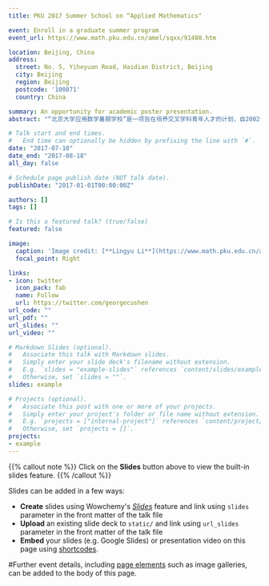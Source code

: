 ```yaml
---
title: PKU 2017 Summer School on “Applied Mathematics"

event: Enroll in a graduate summer program
event_url: https://www.math.pku.edu.cn/amel/sqxx/91480.htm

location: Beijing, China
address:
  street: No. 5, Yiheyuan Road, Haidian District, Beijing
  city: Beijing
  region: Beijing
  postcode: '100871'
  country: China

summary: An opportunity for academic poster presentation.
abstract: "“北京大学应用数学暑期学校”是一项旨在培养交叉学科青年人才的计划，自2002年夏季正式启动，至今已成功举办十五期。暑期学校课程设置以交叉学科的应用数学教育为根本，所邀请主讲人均为该学术领域知名学者。本次暑期学校涉及数学物理、微分方程、科学计算及统计科学四个领域。招生对象：青年教师、博士后、博士生或高年级硕士生。"

# Talk start and end times.
#   End time can optionally be hidden by prefixing the line with `#`.
date: "2017-07-10"
date_end: "2017-08-18"
all_day: false

# Schedule page publish date (NOT talk date).
publishDate: "2017-01-01T00:00:00Z"

authors: []
tags: []

# Is this a featured talk? (true/false)
featured: false

image:
  caption: 'Image credit: [**Lingyu Li**](https://www.math.pku.edu.cn/amel/sqxx/91480.htm)'
  focal_point: Right

links:
- icon: twitter
  icon_pack: fab
  name: Follow
  url: https://twitter.com/georgecushen
url_code: ""
url_pdf: ""
url_slides: ""
url_video: ""

# Markdown Slides (optional).
#   Associate this talk with Markdown slides.
#   Simply enter your slide deck's filename without extension.
#   E.g. `slides = "example-slides"` references `content/slides/example-slides.md`.
#   Otherwise, set `slides = ""`.
slides: example

# Projects (optional).
#   Associate this post with one or more of your projects.
#   Simply enter your project's folder or file name without extension.
#   E.g. `projects = ["internal-project"]` references `content/project/deep-learning/index.md`.
#   Otherwise, set `projects = []`.
projects:
- example
---
```


{{% callout note %}}
Click on the **Slides** button above to view the built-in slides feature.
{{% /callout %}}

Slides can be added in a few ways:

- **Create** slides using Wowchemy's [*Slides*](https://wowchemy.com/docs/managing-content/#create-slides) feature and link using `slides` parameter in the front matter of the talk file
- **Upload** an existing slide deck to `static/` and link using `url_slides` parameter in the front matter of the talk file
- **Embed** your slides (e.g. Google Slides) or presentation video on this page using [shortcodes](https://wowchemy.com/docs/writing-markdown-latex/).

#Further event details, including [page elements](https://wowchemy.com/docs/writing-markdown-latex/) such as image galleries, can be added to the body of this page.
